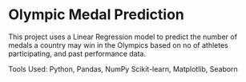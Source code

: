 # Olympic Medal Prediction 

This project uses a Linear Regression model to predict the number of medals a country may win in the Olympics based on no of athletes participating, and past performance data.

Tools Used:
Python, Pandas, NumPy
Scikit-learn, Matplotlib, Seaborn
